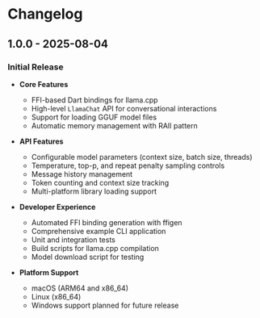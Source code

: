 # Changelog

## 1.0.0 - 2025-08-04

### Initial Release

- **Core Features**
  - FFI-based Dart bindings for llama.cpp
  - High-level `LlamaChat` API for conversational interactions
  - Support for loading GGUF model files
  - Automatic memory management with RAII pattern

- **API Features**
  - Configurable model parameters (context size, batch size, threads)
  - Temperature, top-p, and repeat penalty sampling controls
  - Message history management
  - Token counting and context size tracking
  - Multi-platform library loading support

- **Developer Experience**
  - Automated FFI binding generation with ffigen
  - Comprehensive example CLI application
  - Unit and integration tests
  - Build scripts for llama.cpp compilation
  - Model download script for testing

- **Platform Support**
  - macOS (ARM64 and x86_64)
  - Linux (x86_64)
  - Windows support planned for future release